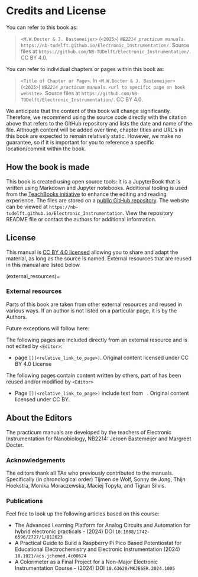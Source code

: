 # Credits and License

You can refer to this book as:

> `<M.W.Docter & J. Bastemeijer>` (`<2025>`) _`NB2214 practicum manuals`_. `https://nb-tudelft.github.io/Electronic_Instrumentation/`. Source files at `https://github.com/NB-TUDelft/Electronic_Instrumentation/`. CC BY 4.0.

You can refer to individual chapters or pages within this book as:

> `<Title of Chapter or Page>`. In `<M.W.Docter & J. Bastemeijer>` (`<2025>`) _`NB2214 practicum manuals`_. `<url to specific page on book website>`. Source files at `https://github.com/NB-TUDelft/Electronic_Instrumentation/`. CC BY 4.0.

We anticipate that the content of this book will change significantly. Therefore, we recommend using the source code directly with the citation above that refers to the GitHub repository and lists the date and name of the file. Although content will be added over time, chapter titles and URL's in this book are expected to remain relatively static. However, we make no guarantee, so if it is important for you to reference a specific location/commit within the book.

## How the book is made

This book is created using open source tools: it is a JupyterBook that is written using Markdown and Jupyter notebooks. Additional tooling is used from the [TeachBooks initiative](https://teachbooks.io/) to enhance the editing and reading experience. The files are stored on a [public GitHub repository](`https://github.com/NB-TUDelft/Electronic_Instrumentation/`). The website can be viewed at `https://nb-tudelft.github.io/Electronic_Instrumentation`. View the repository README file or contact the authors for additional information.

## License
This manual is [CC BY 4.0 licensed](https://creativecommons.org/licenses/by/4.0/) allowing you to share and adapt the material, as long as the source is named. External resources that are reused in this manual are listed below.

(external_resources)=
### External resources

Parts of this book are taken from other external resources and reused in various ways. If an author is not listed on a particular page, it is by the Authors.

Future exceptions will follow here:

The following pages are included directly from an external resource and is not edited by `<Editor>`:
- page `[](<relative_link_to_page>)`. Original content licensed under CC BY 4.0 License

The following pages contain content written by others, part of has been reused and/or modified by `<Editor>`
- Page `[](<relative_link_to_page>)` include text from ` `. Original content licensed under CC BY. 


## About the Editors

The practicum manuals are developed by the teachers of Electronic Instrumentation for Nanobiology, NB2214: Jeroen Bastemeijer and Margreet Docter. 

### Acknowledgements

The editors thank all TAs who previously contributed to the manuals. Specifically (in chronological order) Tijmen de Wolf, Sonny de Jong, Thijn Hoekstra, Monika Moraczewska, Maciej Topyła, and Tigran Silvis.

### Publications
Feel free to look up the following articles based on this course: 
- The Advanced Learning Platform for Analog Circuits and Automation for hybrid electronic practicals - (2024) DOI `10.1088/1742-6596/2727/1/012023`
- A Practical Guide to Build a Raspberry Pi Pico Based Potentiostat for Educational Electrochemistry and Electronic Instrumentation (2024) `10.1021/acs.jchemed.4c00624`
- A Colorimeter as a Final Project for a Non-Major Electronic Instrumentation Course - (2024) DOI `10.63620/MKJESER.2024.1005`



